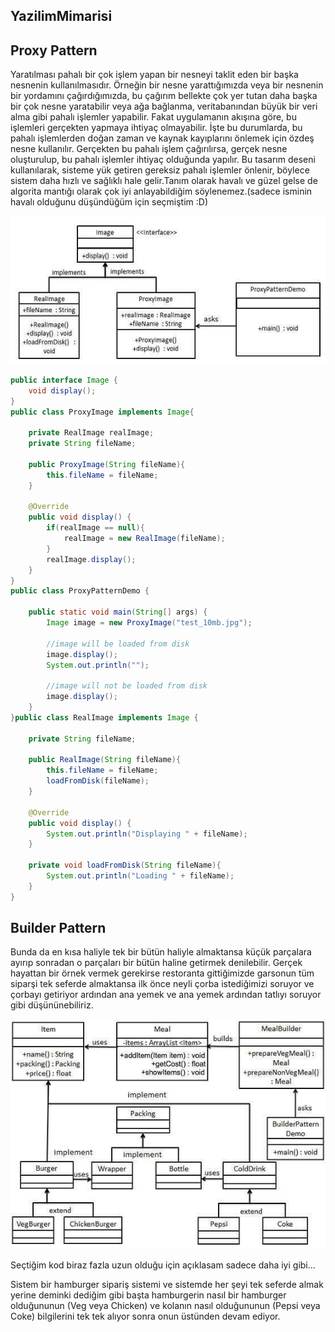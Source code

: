 ## YazilimMimarisi

## Proxy Pattern

Yaratılması pahalı bir çok işlem yapan bir nesneyi taklit eden bir başka nesnenin kullanılmasıdır. Örneğin bir nesne yarattığımızda veya bir nesnenin bir yordamını çağırdığımızda, bu çağırım bellekte çok yer tutan daha başka bir çok nesne yaratabilir veya ağa bağlanma, veritabanından büyük bir veri alma gibi pahalı işlemler yapabilir. Fakat uygulamanın akışına göre, bu işlemleri gerçekten yapmaya ihtiyaç olmayabilir. İşte bu durumlarda, bu pahalı işlemlerden doğan zaman ve kaynak kayıplarını önlemek için özdeş nesne kullanılır. Gerçekten bu pahalı işlem çağırılırsa, gerçek nesne oluşturulup, bu pahalı işlemler ihtiyaç olduğunda yapılır. Bu tasarım deseni kullanılarak, sisteme yük getiren gereksiz pahalı işlemler önlenir, böylece sistem daha hızlı ve sağlıklı hale gelir.Tanım olarak havalı ve güzel gelse de algorita mantığı olarak çok iyi anlayabildiğim söylenemez.(sadece isminin havalı olduğunu düşündüğüm için seçmiştim :D)

![Image of Class](https://github.com/Odesyus/YazilimMimarisi/blob/master/Proxy.jpg)

```java
public interface Image {
    void display();
}
public class ProxyImage implements Image{

    private RealImage realImage;
    private String fileName;

    public ProxyImage(String fileName){
        this.fileName = fileName;
    }

    @Override
    public void display() {
        if(realImage == null){
            realImage = new RealImage(fileName);
        }
        realImage.display();
    }
}
public class ProxyPatternDemo {

    public static void main(String[] args) {
        Image image = new ProxyImage("test_10mb.jpg");

        //image will be loaded from disk
        image.display();
        System.out.println("");

        //image will not be loaded from disk
        image.display();
    }
}public class RealImage implements Image {

    private String fileName;

    public RealImage(String fileName){
        this.fileName = fileName;
        loadFromDisk(fileName);
    }

    @Override
    public void display() {
        System.out.println("Displaying " + fileName);
    }

    private void loadFromDisk(String fileName){
        System.out.println("Loading " + fileName);
    }
}
```

## Builder Pattern

Bunda da en kısa haliyle tek bir bütün haliyle almaktansa küçük parçalara ayırıp sonradan o parçaları bir bütün haline getirmek denilebilir. Gerçek hayattan bir örnek vermek gerekirse restoranta gittiğimizde garsonun tüm siparşi tek seferde almaktansa ilk önce neyli çorba istediğimizi soruyor ve çorbayı getiriyor ardından ana yemek ve ana yemek ardından tatlıyı soruyor gibi düşününebiliriz.

![Image of Class](https://github.com/Odesyus/YazilimMimarisi/blob/master/Builder.jpg)

Seçtiğim kod biraz fazla uzun olduğu için açıklasam sadece daha iyi gibi...

Sistem bir hamburger sipariş sistemi ve sistemde her şeyi tek seferde almak yerine deminki dediğim gibi başta hamburgerin nasıl bir hamburger olduğununun (Veg veya Chicken) ve kolanın nasıl olduğununun (Pepsi veya Coke) bilgilerini tek tek alıyor sonra onun üstünden devam ediyor.




